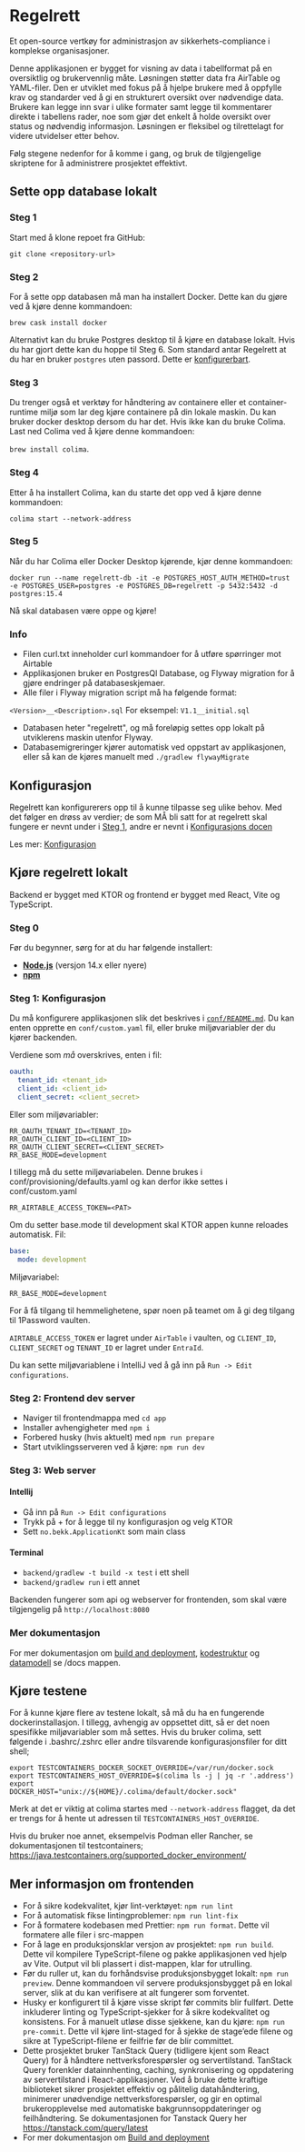 # Regelrett

Et open-source vertkøy for administrasjon av sikkerhets-compliance i komplekse
organisasjoner.

Denne applikasjonen er bygget for visning av data i tabellformat på en
oversiktlig og brukervennlig måte. Løsningen støtter data fra AirTable og
YAML-filer. Den er utviklet med fokus på å hjelpe brukere med å oppfylle krav
og standarder ved å gi en strukturert oversikt over nødvendige data. Brukere
kan legge inn svar i ulike formater samt legge til kommentarer direkte i
tabellens rader, noe som gjør det enkelt å holde oversikt over status og
nødvendig informasjon. Løsningen er fleksibel og tilrettelagt for videre
utvidelser etter behov.

Følg stegene nedenfor for å komme i gang, og bruk de tilgjengelige skriptene
for å administrere prosjektet effektivt.

## Sette opp database lokalt

### Steg 1

Start med å klone repoet fra GitHub:

`git clone <repository-url>`

### Steg 2

For å sette opp databasen må man ha installert Docker. Dette kan du gjøre ved å
kjøre denne kommandoen:

`brew cask install docker`

Alternativt kan du bruke Postgres desktop til å kjøre en database lokalt. Hvis
du har gjort dette kan du hoppe til Steg 6. Som standard antar Regelrett at du
har en bruker `postgres` uten passord. Dette er
[konfigurerbart](conf/README.md).

### Steg 3

Du trenger også et verktøy for håndtering av containere eller et
container-runtime miljø som lar deg kjøre containere på din lokale maskin. Du
kan bruker docker desktop dersom du har det. Hvis ikke kan du bruke Colima.
Last ned Colima ved å kjøre denne kommandoen:

`brew install colima`.

### Steg 4

Etter å ha installert Colima, kan du starte det opp ved å kjøre denne
kommandoen:

`colima start --network-address`

### Steg 5

Når du har Colima eller Docker Desktop kjørende, kjør denne kommandoen:

`docker run --name regelrett-db -it -e POSTGRES_HOST_AUTH_METHOD=trust -e
POSTGRES_USER=postgres -e POSTGRES_DB=regelrett -p 5432:5432 -d postgres:15.4`

Nå skal databasen være oppe og kjøre!

### Info

- Filen curl.txt inneholder curl kommandoer for å utføre spørringer mot
  Airtable
- Applikasjonen bruker en PostgresQl Database, og Flyway migration for å gjøre
  endringer på databaseskjemaer.
- Alle filer i Flyway migration script må ha følgende format:

`<Version>__<Description>.sql` For eksempel: `V1.1__initial.sql`

- Databasen heter "regelrett", og må foreløpig settes opp lokalt på utviklerens
  maskin utenfor Flyway.
- Databasemigreringer kjører automatisk ved oppstart av applikasjonen, eller så
  kan de kjøres manuelt med `./gradlew flywayMigrate`

## Konfigurasjon

Regelrett kan konfigurerers opp til å kunne tilpasse seg ulike behov. Med det følger en drøss av verdier; de som MÅ bli satt for at regelrett skal fungere er nevnt under i [Steg 1](#steg-1-konfigurasjon), andre er nevnt i [Konfigurasjons docen](conf/README.md)

Les mer:
[Konfigurasjon](conf/README.md)

## Kjøre regelrett lokalt

Backend er bygget med KTOR og frontend er bygget med React, Vite og TypeScript.

### Steg 0

Før du begynner, sørg for at du har følgende installert:

- **[Node.js](https://nodejs.org)** (versjon 14.x eller nyere)
- **[npm](https://www.npmjs.com/get-npm)**

### Steg 1: Konfigurasjon

Du må konfigurere applikasjonen slik det beskrives i
[`conf/README.md`](conf/readme.md). Du kan enten opprette en `conf/custom.yaml`
fil, eller bruke miljøvariabler der du kjører backenden.

Verdiene som _må_ overskrives, enten i fil:

```yaml
oauth:
  tenant_id: <tenant_id>
  client_id: <client_id>
  client_secret: <client_secret>
```

Eller som miljøvariabler:

```env
RR_OAUTH_TENANT_ID=<TENANT_ID>
RR_OAUTH_CLIENT_ID=<CLIENT_ID>
RR_OAUTH_CLIENT_SECRET=<CLIENT_SECRET>
RR_BASE_MODE=development
```


I tillegg må du sette miljøvariabelen. Denne brukes i
conf/provisioning/defaults.yaml og kan derfor ikke settes i conf/custom.yaml

```env 
RR_AIRTABLE_ACCESS_TOKEN=<PAT>
```

Om du setter base.mode til development skal KTOR appen kunne reloades
automatisk.
Fil:
```yaml 
base:
  mode: development
```
Miljøvariabel:
```env 
RR_BASE_MODE=development
```


For å få tilgang til hemmelighetene, spør noen på teamet om å gi deg tilgang
til 1Password vaulten.

`AIRTABLE_ACCESS_TOKEN` er lagret under `AirTable` i vaulten, og `CLIENT_ID`,
`CLIENT_SECRET` og `TENANT_ID` er lagret under `EntraId`.

Du kan sette miljøvariablene i IntelliJ ved å gå inn på `Run -> Edit
configurations`.

### Steg 2: Frontend dev server

- Naviger til frontendmappa med `cd app`
- Installer avhengigheter med `npm i`
- Forbered husky (hvis aktuelt) med `npm run prepare`
- Start utviklingsserveren ved å kjøre: `npm run dev`

### Steg 3: Web server

#### Intellij

- Gå inn på `Run -> Edit configurations`
- Trykk på + for å legge til ny konfigurasjon og velg KTOR
- Sett `no.bekk.ApplicationKt` som main class

#### Terminal

- `backend/gradlew -t build -x test` i ett shell
- `backend/gradlew run` i ett annet

Backenden fungerer som api og webserver for frontenden, som skal være
tilgjengelig på `http://localhost:8080`

### Mer dokumentasjon

For mer dokumentasjon om [build and
deployment](./docs/build-and-deployment.md),
[kodestruktur](./docs/code-structure.md) og [datamodell](./docs/data-model.md)
se /docs mappen.

## Kjøre testene

For å kunne kjøre flere av testene lokalt, så må du ha en fungerende
dockerinstallasjon. I tillegg, avhengig av oppsettet ditt, så er det noen
spesifikke miljøvariabler som må settes. Hvis du bruker colima, sett følgende i
.bashrc/.zshrc eller andre tilsvarende konfigurasjonsfiler for ditt shell;

```shell
export TESTCONTAINERS_DOCKER_SOCKET_OVERRIDE=/var/run/docker.sock
export TESTCONTAINERS_HOST_OVERRIDE=$(colima ls -j | jq -r '.address') export
DOCKER_HOST="unix://${HOME}/.colima/default/docker.sock"
```

Merk at det er viktig at colima startes med `--network-address` flagget, da det
er trengs for å hente ut adressen til `TESTCONTAINERS_HOST_OVERRIDE`.

Hvis du bruker noe annet, eksempelvis Podman eller Rancher, se dokumentasjonen
til testcontainers;
https://java.testcontainers.org/supported_docker_environment/

## Mer informasjon om frontenden

- For å sikre kodekvalitet, kjør lint-verktøyet: `npm run lint`
- For å automatisk fikse lintingproblemer: `npm run lint-fix`
- For å formatere kodebasen med Prettier: `npm run format`. Dette vil formatere
  alle filer i src-mappen
- For å lage en produksjonsklar versjon av prosjektet: `npm run build`. Dette
  vil kompilere TypeScript-filene og pakke applikasjonen ved hjelp av Vite.
  Output vil bli plassert i dist-mappen, klar for utrulling.
- Før du ruller ut, kan du forhåndsvise produksjonsbygget lokalt: `npm run
  preview`. Denne kommandoen vil servere produksjonsbygget på en lokal server,
  slik at du kan verifisere at alt fungerer som forventet.
- Husky er konfigurert til å kjøre visse skript før commits blir fullført.
  Dette inkluderer linting og TypeScript-sjekker for å sikre kodekvalitet og
  konsistens. For å manuelt utløse disse sjekkene, kan du kjøre: `npm run
  pre-commit`. Dette vil kjøre lint-staged for å sjekke de stage’ede filene og
  sikre at TypeScript-filene er feilfrie før de blir committet.
- Dette prosjektet bruker TanStack Query (tidligere kjent som React Query) for
  å håndtere nettverksforespørsler og servertilstand. TanStack Query forenkler
  datainnhenting, caching, synkronisering og oppdatering av servertilstand i
  React-applikasjoner. Ved å bruke dette kraftige biblioteket sikrer prosjektet
  effektiv og pålitelig datahåndtering, minimerer unødvendige
  nettverksforespørsler, og gir en optimal brukeropplevelse med automatiske
  bakgrunnsoppdateringer og feilhåndtering. Se dokumentasjonen for Tanstack
  Query her https://tanstack.com/query/latest
- For mer dokumentasjon om [Build and
  deployment](./docs/build-and-deployment.md)
````
